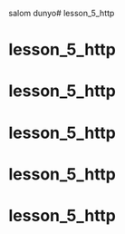 salom dunyo# lesson_5_http
# lesson_5_http
# lesson_5_http
# lesson_5_http
# lesson_5_http
# lesson_5_http
